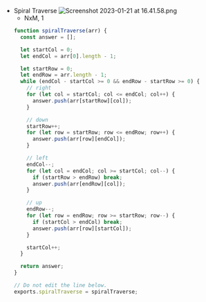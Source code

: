 - Spiral Traverse
  ![Screenshot 2023-01-21 at 16.41.58.png](https://s3-us-west-2.amazonaws.com/secure.notion-static.com/64ae72d6-40e3-48a0-ab34-951f3eb68d22/Screenshot_2023-01-21_at_16.41.58.png)
  - NxM, 1
  ```jsx
  function spiralTraverse(arr) {
    const answer = [];

    let startCol = 0;
    let endCol = arr[0].length - 1;

    let startRow = 0;
    let endRow = arr.length - 1;
    while (endCol - startCol >= 0 && endRow - startRow >= 0) {
      // right
      for (let col = startCol; col <= endCol; col++) {
        answer.push(arr[startRow][col]);
      }

      // down
      startRow++;
      for (let row = startRow; row <= endRow; row++) {
        answer.push(arr[row][endCol]);
      }

      // left
      endCol--;
      for (let col = endCol; col >= startCol; col--) {
        if (startRow > endRow) break;
        answer.push(arr[endRow][col]);
      }

      // up
      endRow--;
      for (let row = endRow; row >= startRow; row--) {
        if (startCol > endCol) break;
        answer.push(arr[row][startCol]);
      }

      startCol++;
    }

    return answer;
  }

  // Do not edit the line below.
  exports.spiralTraverse = spiralTraverse;
  ```
